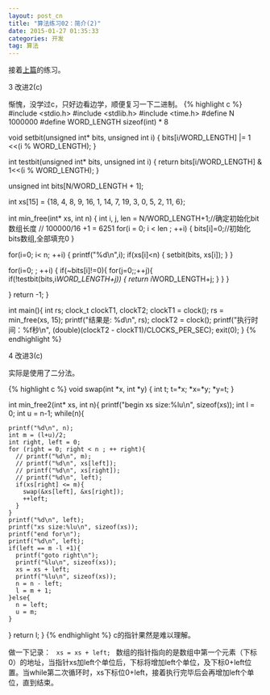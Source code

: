 ```yaml
---
layout: post_cn
title: "算法练习02：简介(2)"
date: 2015-01-27 01:35:33
categories: 开发
tag: 算法
---
```


接着[上篇](/cn/%E5%BC%80%E5%8F%91/2015/01/27/cn-Algorithms01.html)的练习。

3 改进2(c)

惭愧，没学过c，只好边看边学，顺便复习一下二进制。
  {% highlight c %}
#include <stdio.h>
#include <stdlib.h>
#include <time.h>
#define N 1000000
#define WORD_LENGTH sizeof(int) * 8

void setbit(unsigned int* bits, unsigned int i)
{
  bits[i/WORD_LENGTH] |= 1 <<(i % WORD_LENGTH);
}

int testbit(unsigned int* bits, unsigned int i)
{
  return bits[i/WORD_LENGTH] & 1<<(i % WORD_LENGTH);
}

unsigned int bits[N/WORD_LENGTH + 1];


int xs[15] = {18, 4, 8, 9, 16, 1, 14, 7, 19, 3, 0, 5, 2, 11, 6};

int min_free(int* xs, int n)
{
  int i, j, len = N/WORD_LENGTH+1;//确定初始化bit数组长度
// 100000/16 +1 = 6251
  for(i = 0; i < len ; ++i)
  {
    bits[i]=0;//初始化bits数组,全部填充0
  }

  for(i=0; i< n; ++i)
  {
    printf("%d\n",i);
    if(xs[i]<n)
    {
      setbit(bits, xs[i]);
    }
  }

  for(i=0; ; ++i)
  {
    if(~bits[i]!=0){
      for(j=0;;++j){
        if(!testbit(bits,i*WORD_LENGTH+j))
        {
          return i*WORD_LENGTH+j;
        }
      }
    }
    
  }
  return -1;
}


int main(){
  int rs;
  clock_t clockT1, clockT2;
  clockT1 = clock();
  rs = min_free(xs, 15);
  printf("结果是: %d\n", rs);
  clockT2 = clock();
  printf("执行时间：%f秒\n",
                (double)(clockT2 - clockT1)/CLOCKS_PER_SEC);
  exit(0);
}
  {% endhighlight %} 

4 改进3(c)

实际是使用了二分法。

  {% highlight c %}
void swap(int *x, int *y)
{
  int t;
  t=*x;
  *x=*y;
  *y=t;
}

int min_free2(int* xs, int n){
  printf("begin xs size:%lu\n", sizeof(xs));
  int l = 0;
  int u = n-1;
  while(n){
   
    printf("%d\n", n);
    int m = (l+u)/2;
    int right, left = 0;
    for (right = 0; right < n ; ++ right){
      // printf("%d\n", m);
      // printf("%d\n", xs[left]);
      // printf("%d\n", xs[right]);
      // printf("%d\n", left);
      if(xs[right] <= m){
        swap(&xs[left], &xs[right]);
        ++left;       
      }
    }
    printf("%d\n", left);
    printf("xs size:%lu\n", sizeof(xs));
    printf("end for\n");
    printf("%d\n", left);
    if(left == m -l +1){
      printf("goto right\n");
      printf("%lu\n", sizeof(xs));
      xs = xs + left;
      printf("%lu\n", sizeof(xs));
      n = n - left;
      l = m + 1;
    }else{
      n = left;
      u = m;
    }
  }
  return l;
}
  {% endhighlight %} 
c的指针果然是难以理解。

做一下记录：
<code>
  xs = xs + left;
</code>
数组的指针指向的是数组中第一个元素（下标0）的地址，当指针xs加left个单位后，下标将增加left个单位，及下标0+left位置。当while第二次循环时，xs下标位0+left，接着执行完毕后会再增加left个单位，直到结束。
